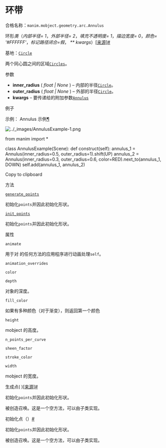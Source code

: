 # 环带

合格名称：`manim.mobject.geometry.arc.Annulus`

环形*类*（_内部半径= 1_，_外部半径= 2_，_填充不透明度= 1_，_描边宽度= 0_，_颜色= '#FFFFFF'_，_标记路径闭合=假_， _\*\* kwargs_）[\[来源\]](../_modules/manim/mobject/geometry/arc.html#Annulus)[#](#manim.mobject.geometry.arc.Annulus "此定义的固定链接")

基地：[`Circle`](manim.mobject.geometry.arc.Circle.html#manim.mobject.geometry.arc.Circle "manim.mobject.geometry.arc.Circle")

两个同心圆之间的区域[`Circles`](manim.mobject.geometry.arc.Circle.html#manim.mobject.geometry.arc.Circle "manim.mobject.geometry.arc.Circle")。

参数

- **inner_radius** ( _float_ _|_ _None_ ) – 内部的半径[`Circle`](manim.mobject.geometry.arc.Circle.html#manim.mobject.geometry.arc.Circle "manim.mobject.geometry.arc.Circle")。
- **outer_radius** ( _float_ _|_ _None_ ) – 外部的半径[`Circle`](manim.mobject.geometry.arc.Circle.html#manim.mobject.geometry.arc.Circle "manim.mobject.geometry.arc.Circle")。
- **kwargs** – 要传递给的附加参数[`Annulus`](#manim.mobject.geometry.arc.Annulus "manim.mobject.geometry.arc.Annulus")

例子

示例： Annulus 示例[¶](#annulusexample)

![../_images/AnnulusExample-1.png](../_images/AnnulusExample-1.png)

from manim import \*

class AnnulusExample(Scene):
def construct(self):
annulus_1 = Annulus(inner_radius=0.5, outer_radius=1).shift(UP)
annulus_2 = Annulus(inner_radius=0.3, outer_radius=0.6, color=RED).next_to(annulus_1, DOWN)
self.add(annulus_1, annulus_2)

Copy to clipboard

方法

[`generate_points`](#manim.mobject.geometry.arc.Annulus.generate_points "manim.mobject.geometry.arc.Annulus.generate_points")

初始化`points`并因此初始化形状。

[`init_points`](#manim.mobject.geometry.arc.Annulus.init_points "manim.mobject.geometry.arc.Annulus.init_points")

初始化`points`并因此初始化形状。

属性

`animate`

用于对 的任何方法的应用程序进行动画处理`self`。

`animation_overrides`

`color`

`depth`

对象的深度。

`fill_color`

如果有多种颜色（对于渐变），则返回第一个颜色

`height`

mobject 的高度。

`n_points_per_curve`

`sheen_factor`

`stroke_color`

`width`

mobject 的宽度。

生成点( )[\[来源\]](../_modules/manim/mobject/geometry/arc.html#Annulus.generate_points)[#](#manim.mobject.geometry.arc.Annulus.generate_points "此定义的固定链接")

初始化`points`并因此初始化形状。

被创造召唤。这是一个空方法，可以由子类实现。

初始化点（）[#](#manim.mobject.geometry.arc.Annulus.init_points "此定义的固定链接")

初始化`points`并因此初始化形状。

被创造召唤。这是一个空方法，可以由子类实现。
